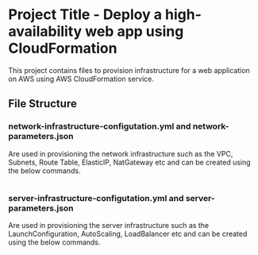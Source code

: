 # Project Title - Deploy a high-availability web app using CloudFormation

This project contains files to provision infrastructure for a web application on AWS using AWS CloudFormation service.

## File Structure

### network-infrastructure-configutation.yml and network-parameters.json

Are used in provisioning the network infrastructure such as the VPC, Subnets, Route Table, ElasticIP, NatGateway etc and can be created using the below commands.

``` aws cloudformation create-stack --stack-name Network-Infrastructure-Stack --template-body file://network-infrastructure-configuration.yml --parameters file://network-parameters.json  
```

### server-infrastructure-configutation.yml and server-parameters.json

Are used in provisioning the server infrastructure such as the LaunchConfiguration, AutoScaling, LoadBalancer etc and can be created using the below commands.

``` aws cloudformation create-stack --stack-name Network-Infrastructure-Stack --template-body file://server-infrastructure-configuration.yml --parameters file://server-parameters.json
```

